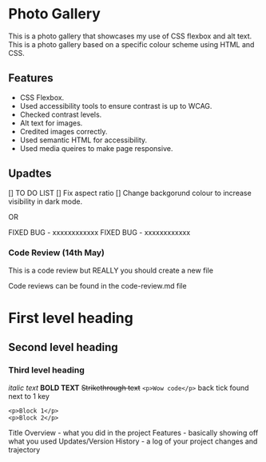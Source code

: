 # Photo Gallery
This is a photo gallery that showcases my use of CSS flexbox and alt text.
This is a photo gallery based on a specific colour scheme using HTML and CSS. 

## Features
- CSS Flexbox.
- Used accessibility tools to ensure contrast is up to WCAG.
- Checked contrast levels.
- Alt text for images.
- Credited images correctly.
- Used semantic HTML for accessibility.
- Used media queires to make page responsive.

## Upadtes
[] TO DO LIST
[] Fix aspect ratio
[] Change backgorund colour to increase visibility in dark mode.

OR 

FIXED BUG - xxxxxxxxxxxx
FIXED BUG - xxxxxxxxxxxx

### Code Review (14th May)
This is a code review but REALLY you should create a new file

Code reviews can be found in the code-review.md file

# First level heading
## Second level heading
### Third level heading
*italic text*
**BOLD TEXT**
~~Strikethrough text~~
`<p>Wow code</p>` back tick found next to 1 key
```
<p>Block 1</p>
<p>Block 2</p>
```

Title
Overview - what you did in the project
Features - basically showing off what you used
Updates/Version History - a log of your project changes and trajectory